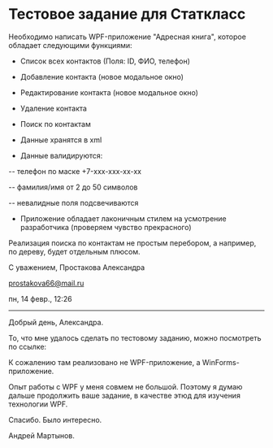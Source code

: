 Тестовое задание для Статкласс
=================================================

Необходимо написать WPF-приложение "Адресная книга", которое обладает следующими функциями:

- Список всех контактов (Поля: ID, ФИО, телефон)

- Добавление контакта (новое модальное окно)

- Редактирование контакта (новое модальное окно)
- Удаление контакта

- Поиск по контактам

- Данные хранятся в xml

- Данные валидируются:

-- телефон по маске +7-xxx-xxx-xx-xx

-- фамилия/имя от 2 до 50 символов

-- невалидные поля подсвечиваются

- Приложение обладает лаконичным стилем на усмотрение разработчика (проверяем чувство прекрасного)

Реализация поиска по контактам не простым перебором, а например, по дереву, будет отдельным плюсом.

 
С уважением,
Простакова Александра 

prostakova66@mail.ru

пн, 14 февр., 12:26

-----------------------------

Добрый день, Александра.

То, что мне удалось сделать по тестовому заданию, можно посмотреть по ссылке:

К сожалению там реализовано не WPF-приложение, а WinForms-приложение.

Опыт работы с WPF у меня совмем не большой. 
Поэтому я думаю дальше продолжить ваше задание, в качестве этюд для изучения технологии WPF. 

Спасибо. Было интересно. 

Андрей Мартынов.
